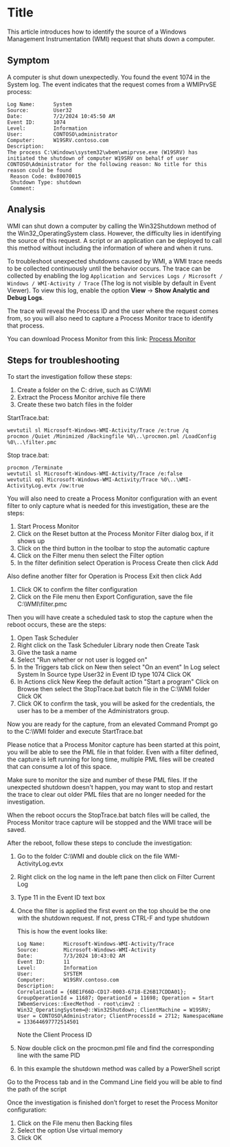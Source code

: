 # Title

This article introduces how to identify the source of a Windows Management Instrumentation \(WMI\) request that shuts down a computer.

## Symptom

A computer is shut down unexpectedly. You found the event 1074 in the System log. The event indicates that the request comes from a WMIPrvSE process:

```output
Log Name:      System
Source:        User32
Date:          7/2/2024 10:45:50 AM
Event ID:      1074
Level:         Information
User:          CONTOSO\administrator
Computer:      W19SRV.contoso.com
Description:
The process C:\Windows\system32\wbem\wmiprvse.exe (W19SRV) has initiated the shutdown of computer W19SRV on behalf of user CONTOSO\Administrator for the following reason: No title for this reason could be found
 Reason Code: 0x80070015
 Shutdown Type: shutdown
 Comment:
```

## Analysis

WMI can shut down a computer by calling the Win32Shutdown method of the Win32_OperatingSystem class. However, the difficulty lies in identifying the source of this request. A script or an application can be deployed to call this method without including the information of where and when it runs.

To troubleshoot unexpected shutdowns caused by WMI, a WMI trace needs to be collected continuously until the behavior occurs. The trace can be collected by enabling the log `Application and Services Logs / Microsoft / Windows / WMI-Activity / Trace` (The log is not visible by default in Event Viewer). To view this log, enable the option **View** -> **Show Analytic and Debug Logs**.

The trace will reveal the Process ID and the user where the request comes from, so you will also need to capture a Process Monitor trace to identify that process.

You can download Process Monitor from this link: [Process Monitor](https://learn.microsoft.com/sysinternals/downloads/procmon)

## Steps for troubleshooting

To start the investigation follow these steps:

1. Create a folder on the C: drive, such as C:\WMI
2. Extract the Process Monitor archive file there
3. Create these two batch files in the folder

StartTrace.bat:

```console
wevtutil sl Microsoft-Windows-WMI-Activity/Trace /e:true /q
procmon /Quiet /Minimized /Backingfile %0\..\procmon.pml /LoadConfig %0\..\filter.pmc
```

Stop trace.bat:

```console
procmon /Terminate
wevtutil sl Microsoft-Windows-WMI-Activity/Trace /e:false
wevtutil epl Microsoft-Windows-WMI-Activity/Trace %0\..\WMI-ActivityLog.evtx /ow:true
```

You will also need to create a Process Monitor configuration with an event filter to only capture what is needed for this investigation, these are the steps:

1. Start Process Monitor
2. Click on the Reset button at the Process Monitor Filter dialog box, if it shows up
3. Click on the third button in the toolbar to stop the automatic capture
4. Click on the Filter menu then select the Filter option
5. In the filter definition select Operation is Process Create then click Add

Also define another filter for Operation is Process Exit then click Add

1. Click OK to confirm the filter configuration
2. Click on the File menu then Export Configuration, save the file C:\WMI\filter.pmc

Then you will have create a scheduled task to stop the capture when the reboot occurs, these are the steps:

1. Open Task Scheduler
2. Right click on the Task Scheduler Library node then Create Task
3. Give the task a name
4. Select "Run whether or not user is logged on"
5. In the Triggers tab click on New then select "On an event"
   In Log select System
   In Source type User32
   in Event ID type 1074 Click OK
6. In Actions click New
   Keep the default action "Start a program"
   Click on Browse then select the StopTrace.bat batch file in the C:\WMI folder
   Click OK
7. Click OK to confirm the task, you will be asked for the credentials, the user has to be a member of the Administrators group.

Now you are ready for the capture, from an elevated Command Prompt go to the C:\WMI folder and execute StartTrace.bat

Please notice that a Process Monitor capture has been started at this point, you will be able to see the PML file in that folder. Even with a filter defined, the capture is left running for long time, multiple PML files will be created that can consume a lot of this space.

Make sure to monitor the size and number of these PML files. If the unexpected shutdown doesn't happen, you may want to stop and restart the trace to clear out older PML files that are no longer needed for the investigation.

When the reboot occurs the StopTrace.bat batch files will be called, the Process Monitor trace capture will be stopped and the WMI trace will be saved.

After the reboot, follow these steps to conclude the investigation:

1. Go to the folder C:\WMI and double click on the file WMI-ActivityLog.evtx
2. Right click on the log name in the left pane then click on Filter Current Log
3. Type 11 in the Event ID text box
4. Once the filter is applied the first event on the top should be the one with the shutdown request.
   If not, press CTRL-F and type shutdown

   This is how the event looks like:

   ```output
   Log Name:      Microsoft-Windows-WMI-Activity/Trace
   Source:        Microsoft-Windows-WMI-Activity
   Date:          7/3/2024 10:43:02 AM
   Event ID:      11
   Level:         Information
   User:          SYSTEM
   Computer:      W19SRV.contoso.com
   Description:
   CorrelationId = {6BE1F66D-CD17-0003-6718-E26B17CDDA01}; GroupOperationId = 11687; OperationId = 11698; Operation = Start IWbemServices::ExecMethod - root\cimv2 : Win32_OperatingSystem=@::Win32Shutdown; ClientMachine = W19SRV; User = CONTOSO\Administrator; ClientProcessId = 2712; NamespaceName = 133644697772514501
   ```

   Note the Client Process ID

5. Now double click on the procmon.pml file and find the corresponding line with the same PID
6. In this example the shutdown method was called by a PowerShell script

Go to the Process tab and in the Command Line field you will be able to find the path of the script

Once the investigation is finished don’t forget to reset the Process Monitor configuration:

1. Click on the File menu then Backing files
2. Select the option Use virtual memory
3. Click OK
